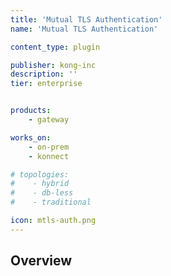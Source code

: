 ```yaml
---
title: 'Mutual TLS Authentication'
name: 'Mutual TLS Authentication'

content_type: plugin

publisher: kong-inc
description: ''
tier: enterprise


products:
    - gateway

works_on:
    - on-prem
    - konnect

# topologies:
#    - hybrid
#    - db-less
#    - traditional

icon: mtls-auth.png
---
```


## Overview
